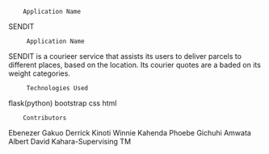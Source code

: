         Application Name
SENDIT


         Application Name
SENDIT is a courieer service that assists its users to deliver parcels to different places, based on the location. Its courier quotes are a baded on its weight categories.

         Technologies Used
flask(python)
bootstrap
css
html

        Contributors
Ebenezer Gakuo
Derrick Kinoti
Winnie Kahenda
Phoebe Gichuhi
Amwata Albert
David Kahara-Supervising TM 
